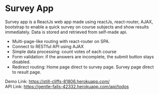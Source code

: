 # Survey App
Survey app is a ReactJs web app made using reactJs, react-router, AJAX, bootstrap to enable a quick survey on course subjects and show results immediately. Data is stored and retrieved from self-made api.
- Multi-page-like routing with react-router on SPA.
- Connect to RESTful API using AJAX
- Simple data processing: count votes of each course
- Form validation: if the answers are incomplete, the submit button stays disabled.
- Redirect routing: Home page direct to survey page. Survey page direct to result page.

Demo Link: https://still-cliffs-81806.herokuapp.com/ <br/>
API Link: https://gentle-falls-42332.herokuapp.com/api/todos
